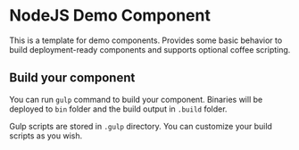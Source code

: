 # NodeJS Demo Component

This is a template for demo components. Provides some basic behavior
to build deployment-ready components and supports optional coffee
scripting.

## Build your component

You can run `gulp` command to build your component. Binaries will be
deployed to `bin` folder and the build output in `.build` folder.

Gulp scripts are stored in `.gulp` directory. You can customize your
build scripts as you wish.
